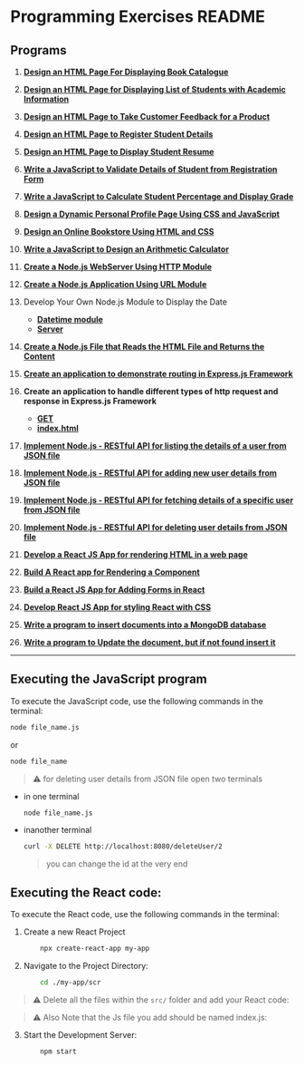 # Programming Exercises README


## Programs

1. **[Design an HTML Page For Displaying Book Catalogue](./1.html)**

2. **[Design an HTML Page for Displaying List of Students with Academic Information](./2.html)**

3. **[Design an HTML Page to Take Customer Feedback for a Product](./3.html)**

4. **[Design an HTML Page to Register Student Details](./4.html)**

5. **[Design an HTML Page to Display Student Resume](./5.html)**

6. **[Write a JavaScript to Validate Details of Student from Registration Form](./6.html)**

7. **[Write a JavaScript to Calculate Student Percentage and Display Grade](./7.html)**

8. **[Design a Dynamic Personal Profile Page Using CSS and JavaScript](./8.html)**

9. **[Design an Online Bookstore Using HTML and CSS](./9.html)**

10. **[Write a JavaScript to Design an Arithmetic Calculator](./10.html)**

11. **[Create a Node.js WebServer Using HTTP Module](./11.js)**

12. **[Create a Node.js Application Using URL Module](./12.js)**

13. Develop Your Own Node.js Module to Display the Date
    - **[Datetime module](./13_b.js)**
    - **[Server](./13_a.js)**

14. **[Create a Node.js File that Reads the HTML File and Returns the Content](./14.js)**

15. **[Create an application to demonstrate routing in Express.js Framework](./15_Server.js)**

16. **Create an application to handle different types of http request and response in Express.js Framework**
    - **[GET](./16_GET.js)**
    - **[index.html](./index.html)**

17. **[Implement Node.js - RESTful API for listing the details of a user from JSON file](./17ListUsers.js)**

18. **[Implement Node.js - RESTful API for adding new user details from JSON file](./18AddUser.js)**

19. **[Implement Node.js - RESTful API for fetching details of a specific user from JSON file](./19ShowUser.js)**

20. **[Implement Node.js - RESTful API for deleting user details from JSON file](./20DeleteUser.js)**
21. **[Develop a React JS App for rendering HTML in a web page](./react-app/src/21.js)**
22. **[Build A React app for Rendering a Component](./react-app/src/22.js)**
23. **[Build a React JS App for Adding Forms in React](./react-app/src/23.js)**
24. **[Develop React JS App for styling React with CSS](./react-app/src/24.js)**
25. **[Write a program to insert documents into a MongoDB database](./25.js)**
26. **[Write a program to Update the document, but if not found insert it](./26.js)**

---
## Executing the JavaScript program

To execute the JavaScript code, use the following commands in the terminal:

```bash
node file_name.js
```
or
```bash
node file_name
```
> ⚠️ for deleting user details from JSON file open two terminals

- in one terminal 
  ```bash
  node file_name.js
  ```
- inanother terminal
  ```bash
  curl -X DELETE http://localhost:8080/deleteUser/2
  ```
  > you can change the id at the very end
## Executing the React code:
To execute the React code, use the following commands in the terminal:
1. Create a new React Project
    ```bash
        npx create-react-app my-app
    ```
2. Navigate to the Project Directory:
    ```bash
        cd ./my-app/scr
    ```
> ⚠️ Delete all the files within the `src/` folder and add your React code:

> ⚠️ Also Note that the Js file you add should be named index.js:
3. Start the Development Server:
   ```bash
       npm start
   ```



